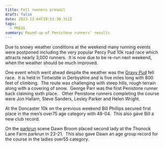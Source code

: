 ```yaml
---
title: Fell runners prevail
draft: false
date: 2023-12-04T19:53:30.311Z
tags:
  - PRESS
summary: Round-up of Penistone runners' results
---
```

Due to snowy weather conditions at the weekend many running events were postponed including the very popular Percy Pud 10k road race which attracts nearly 3,000 runners.  It is now due to be re-run next weekend, when the weather should be much improved.

One event which went ahead despite the weather was the [Gravy Pud](http://results.pfrac.co.uk/fell-league-2023/bill-fox-gravy-pud-race) fell race.  It is held in Tintwistle in Derbyshire and is five miles long with 800 feet of climbing.  The route was challenging with steep hills, rough terrain along with a covering of snow.  George Parr was the first Penistone runner back claiming sixth place.   Other Penistone runners completing the course were Jon Hallam, Steve Sanders, Lesley Parker and Helen Wright.

At the Doncaster 10k on the previous weekend Bill Phillips secured first place in the men’s over75 age category with 48-04.  This also gave Bill a new club record.

On the [parkrun](http://results.pfrac.co.uk/parkrun-2023/2023-12-02) scene Dawn Broom placed second lady at the Thonock Lane Farm parkrun in 23-21.  This also gave Dawn an age group record for the course in the ladies over55 category.